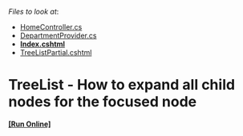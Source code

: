 <!-- default file list -->
*Files to look at*:

* [HomeController.cs](./CS/TreeList_Sample/Controllers/HomeController.cs)
* [DepartmentProvider.cs](./CS/TreeList_Sample/Models/DepartmentProvider.cs)
* **[Index.cshtml](./CS/TreeList_Sample/Views/Home/Index.cshtml)**
* [TreeListPartial.cshtml](./CS/TreeList_Sample/Views/Home/TreeListPartial.cshtml)
<!-- default file list end -->
# TreeList - How to expand all child nodes for the focused node
<!-- run online -->
**[[Run Online]](https://codecentral.devexpress.com/t449199/)**
<!-- run online end -->

<br/>


